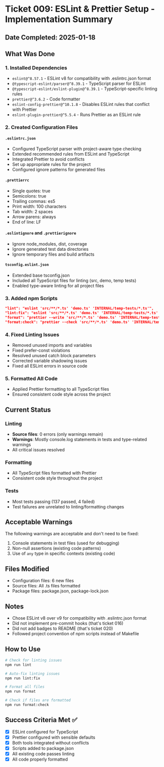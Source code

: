 # Ticket 009: ESLint & Prettier Setup - Implementation Summary

## Date Completed: 2025-01-18

## What Was Done

### 1. Installed Dependencies
- `eslint@^8.57.1` - ESLint v8 for compatibility with .eslintrc.json format
- `@typescript-eslint/parser@^8.39.1` - TypeScript parser for ESLint
- `@typescript-eslint/eslint-plugin@^8.39.1` - TypeScript-specific linting rules
- `prettier@^3.6.2` - Code formatter
- `eslint-config-prettier@^10.1.8` - Disables ESLint rules that conflict with Prettier
- `eslint-plugin-prettier@^5.5.4` - Runs Prettier as an ESLint rule

### 2. Created Configuration Files

#### `.eslintrc.json`
- Configured TypeScript parser with project-aware type checking
- Extended recommended rules from ESLint and TypeScript
- Integrated Prettier to avoid conflicts
- Set up appropriate rules for the project
- Configured ignore patterns for generated files

#### `.prettierrc`
- Single quotes: true
- Semicolons: true
- Trailing commas: es5
- Print width: 100 characters
- Tab width: 2 spaces
- Arrow parens: always
- End of line: LF

#### `.eslintignore` and `.prettierignore`
- Ignore node_modules, dist, coverage
- Ignore generated test data directories
- Ignore temporary files and build artifacts

#### `tsconfig.eslint.json`
- Extended base tsconfig.json
- Included all TypeScript files for linting (src, demo, temp tests)
- Enabled type-aware linting for all project files

### 3. Added npm Scripts
```json
"lint": "eslint 'src/**/*.ts' 'demo.ts' 'INTERNAL/temp-tests/*.ts'",
"lint:fix": "eslint 'src/**/*.ts' 'demo.ts' 'INTERNAL/temp-tests/*.ts' --fix",
"format": "prettier --write 'src/**/*.ts' 'demo.ts' 'INTERNAL/temp-tests/*.ts'",
"format:check": "prettier --check 'src/**/*.ts' 'demo.ts' 'INTERNAL/temp-tests/*.ts'"
```

### 4. Fixed Linting Issues
- Removed unused imports and variables
- Fixed prefer-const violations
- Resolved unused catch block parameters
- Corrected variable shadowing issues
- Fixed all ESLint errors in source code

### 5. Formatted All Code
- Applied Prettier formatting to all TypeScript files
- Ensured consistent code style across the project

## Current Status

### Linting
- **Source files**: 0 errors (only warnings remain)
- **Warnings**: Mostly console.log statements in tests and type-related warnings
- All critical issues resolved

### Formatting
- All TypeScript files formatted with Prettier
- Consistent code style throughout the project

### Tests
- Most tests passing (137 passed, 4 failed)
- Test failures are unrelated to linting/formatting changes

## Acceptable Warnings
The following warnings are acceptable and don't need to be fixed:
1. Console statements in test files (used for debugging)
2. Non-null assertions (existing code patterns)
3. Use of `any` type in specific contexts (existing code)

## Files Modified
- Configuration files: 6 new files
- Source files: All .ts files formatted
- Package files: package.json, package-lock.json

## Notes
- Chose ESLint v8 over v9 for compatibility with .eslintrc.json format
- Did not implement pre-commit hooks (that's ticket 016)
- Did not add badges to README (that's ticket 020)
- Followed project convention of npm scripts instead of Makefile

## How to Use
```bash
# Check for linting issues
npm run lint

# Auto-fix linting issues
npm run lint:fix

# Format all files
npm run format

# Check if files are formatted
npm run format:check
```

## Success Criteria Met ✅
- [x] ESLint configured for TypeScript
- [x] Prettier configured with sensible defaults
- [x] Both tools integrated without conflicts
- [x] Scripts added to package.json
- [x] All existing code passes linting
- [x] All code properly formatted